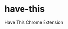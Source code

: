 # have-this
Have This Chrome Extension

[demo]: https://cdn-images-1.medium.com/max/2000/1*wkzhDraMJWmwpCj74dh62g.gif "demo"
